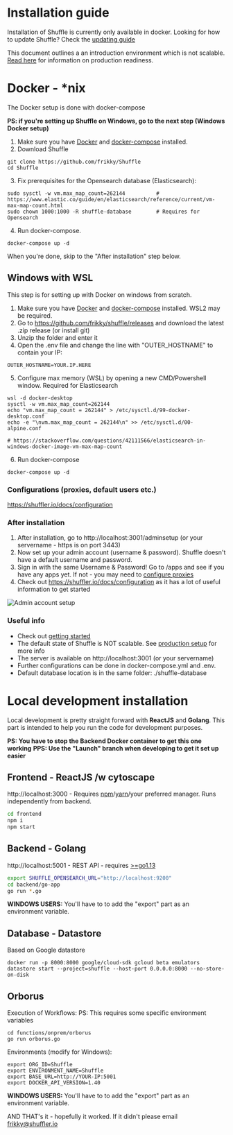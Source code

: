 # Installation guide
Installation of Shuffle is currently only available in docker. Looking for how to update Shuffle? Check the [updating guide](https://shuffler.io/docs/configuration#updating_shuffle)

This document outlines a an introduction environment which is not scalable. [Read here](https://shuffler.io/docs/configuration#production_readiness) for information on production readiness. 

# Docker - *nix
The Docker setup is done with docker-compose 

**PS: if you're setting up Shuffle on Windows, go to the next step (Windows Docker setup)**

1. Make sure you have [Docker](https://docs.docker.com/get-docker/) and [docker-compose](https://docs.docker.com/compose/install/) installed.
2. Download Shuffle
```
git clone https://github.com/frikky/Shuffle
cd Shuffle
```

3. Fix prerequisites for the Opensearch database (Elasticsearch): 
```
sudo sysctl -w vm.max_map_count=262144 			# https://www.elastic.co/guide/en/elasticsearch/reference/current/vm-max-map-count.html
sudo chown 1000:1000 -R shuffle-database 		# Requires for Opensearch 
```

4. Run docker-compose.
```
docker-compose up -d
```

When you're done, skip to the "After installation" step below.

## Windows with WSL  
This step is for setting up with Docker on windows from scratch.

1. Make sure you have [Docker](https://docs.docker.com/docker-for-windows/install/) and [docker-compose](https://docs.docker.com/compose/install/) installed. WSL2 may be required.
2. Go to https://github.com/frikky/shuffle/releases and download the latest .zip release (or install git)
3. Unzip the folder and enter it
4. Open the .env file and change the line with "OUTER_HOSTNAME" to contain your IP:
```
OUTER_HOSTNAME=YOUR.IP.HERE
```

5. Configure max memory (WSL) by opening a new CMD/Powershell window. Required for Elasticsearch
```
wsl -d docker-desktop
sysctl -w vm.max_map_count=262144
echo "vm.max_map_count = 262144" > /etc/sysctl.d/99-docker-desktop.conf
echo -e "\nvm.max_map_count = 262144\n" >> /etc/sysctl.d/00-alpine.conf

# https://stackoverflow.com/questions/42111566/elasticsearch-in-windows-docker-image-vm-max-map-count
```

6. Run docker-compose
```
docker-compose up -d
```

### Configurations (proxies, default users etc.)
https://shuffler.io/docs/configuration

### After installation 
1. After installation, go to http://localhost:3001/adminsetup (or your servername - https is on port 3443)
2. Now set up your admin account (username & password). Shuffle doesn't have a default username and password. 
3. Sign in with the same Username & Password! Go to /apps and see if you have any apps yet. If not - you may need to [configure proxies](https://shuffler.io/docs/configuration#production_readiness)
4. Check out https://shuffler.io/docs/configuration as it has a lot of useful information to get started

![Admin account setup](https://github.com/frikky/Shuffle/blob/master/frontend/src/assets/img/shuffle_adminaccount.png)

### Useful info
* Check out [getting started](https://shuffler.io/docs/getting_started)
* The default state of Shuffle is NOT scalable. See [production setup](https://shuffler.io/docs/configuration#production_readiness) for more info
* The server is available on http://localhost:3001 (or your servername)
* Further configurations can be done in docker-compose.yml and .env.
* Default database location is in the same folder: ./shuffle-database

# Local development installation 
Local development is pretty straight forward with **ReactJS** and **Golang**. This part is intended to help you run the code for development purposes.

**PS: You have to stop the Backend Docker container to get this one working**
**PPS: Use the "Launch" branch when developing to get it set up easier**

## Frontend - ReactJS /w cytoscape
http://localhost:3000 - Requires [npm](https://nodejs.org/en/download/)/[yarn](https://yarnpkg.com/lang/en/docs/install/#debian-stable)/your preferred manager. Runs independently from backend. 
```bash
cd frontend
npm i
npm start
```

## Backend - Golang
http://localhost:5001 - REST API - requires [>=go1.13](https://golang.org/dl/) 
```bash
export SHUFFLE_OPENSEARCH_URL="http://localhost:9200"
cd backend/go-app
go run *.go
```

**WINDOWS USERS:** You'll have to to add the "export" part as an environment variable.

## Database - Datastore
Based on Google datastore
```
docker run -p 8000:8000 google/cloud-sdk gcloud beta emulators datastore start --project=shuffle --host-port 0.0.0.0:8000 --no-store-on-disk
```

## Orborus
Execution of Workflows:
PS: This requires some specific environment variables 
```
cd functions/onprem/orborus
go run orborus.go
```

Environments (modify for Windows):
```
export ORG_ID=Shuffle
export ENVIRONMENT_NAME=Shuffle
export BASE_URL=http://YOUR-IP:5001
export DOCKER_API_VERSION=1.40
```

**WINDOWS USERS:** You'll have to to add the "export" part as an environment variable.

AND THAT's it - hopefully it worked. If it didn't please email [frikky@shuffler.io](mailto:frikky@shuffler.io)
